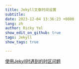 ```yaml
---
title: Jekyll文章时间设置
subtitle:
date: 2023-12-04 13:36:23 +0800
lang: zh
author: Ricky Yel
show_edit_on_github: true
tags: Jekyll
show_tags: true

---
```

<!--more-->

[使用Jekyll时遇到的时区问题](https://changwh.github.io/2019/03/17/timezone-issue-in-jekyll/)